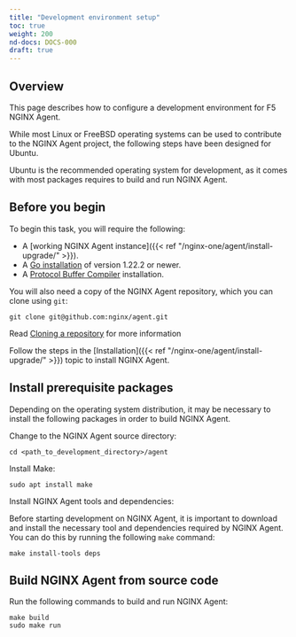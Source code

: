 ```yaml
---
title: "Development environment setup"
toc: true
weight: 200
nd-docs: DOCS-000
draft: true
---
```


## Overview

This page describes how to configure a development environment for F5 NGINX Agent.

While most Linux or FreeBSD operating systems can be used to contribute to the NGINX Agent project, the following steps have been designed for Ubuntu.

Ubuntu is the recommended operating system for development, as it comes with most packages requires to build and run NGINX Agent.

## Before you begin

To begin this task, you will require the following:

- A [working NGINX Agent instance]({{< ref "/nginx-one/agent/install-upgrade/" >}}).
- A [Go installation](https://go.dev/dl/) of version 1.22.2 or newer.
- A [Protocol Buffer Compiler](https://grpc.io/docs/protoc-installation/) installation.

You will also need a copy of the NGINX Agent repository, which you can clone using `git`:

```shell
git clone git@github.com:nginx/agent.git
```

Read [Cloning a repository](https://docs.github.com/en/repositories/creating-and-managing-repositories/cloning-a-repository) for more information

Follow the steps in the [Installation]({{< ref "/nginx-one/agent/install-upgrade/" >}}) topic to install NGINX Agent.

## Install prerequisite packages
Depending on the operating system distribution, it may be necessary to install the following packages in order to build NGINX Agent.

Change to the NGINX Agent source directory:
```shell
cd <path_to_development_directory>/agent
```

Install Make:
```shell
sudo apt install make
```

Install NGINX Agent tools and dependencies:

Before starting development on NGINX Agent, it is important to download and install the necessary tool and dependencies required by NGINX Agent. You can do this by running the following `make` command:
```shell
make install-tools deps
```

## Build NGINX Agent from source code

Run the following commands to build and run NGINX Agent:

```shell
make build
sudo make run
```
